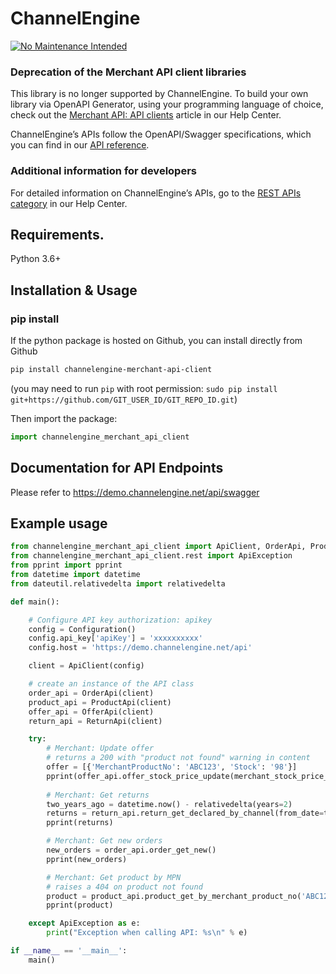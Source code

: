 # ChannelEngine
[![No Maintenance Intended](https://img.shields.io/badge/STATUS-DEPRECATED-%23cf0000?style=for-the-badge)](https://support.channelengine.com/hc/en-us/articles/4409503691165-Merchant-API-API-clients)

### Deprecation of the Merchant API client libraries

This library is no longer supported by ChannelEngine. To build your own library via OpenAPI Generator, using your programming language of choice, check out the [Merchant API: API clients](https://support.channelengine.com/hc/en-us/articles/4409503691165-Merchant-API-API-clients) article in our Help Center.

ChannelEngine’s APIs follow the OpenAPI/Swagger specifications, which you can find in our [API reference](https://demo.channelengine.net/api/swagger/index.html). 

### Additional information for developers
For detailed information on ChannelEngine’s APIs, go to the [REST APIs category](https://support.channelengine.com/hc/en-us/categories/4419833201937-REST-APIs) in our Help Center.


## Requirements.

Python 3.6+

## Installation & Usage
### pip install

If the python package is hosted on Github, you can install directly from Github

```sh
pip install channelengine-merchant-api-client
```
(you may need to run `pip` with root permission: `sudo pip install git+https://github.com/GIT_USER_ID/GIT_REPO_ID.git`)

Then import the package:
```python
import channelengine_merchant_api_client 
```

## Documentation for API Endpoints
Please refer to https://demo.channelengine.net/api/swagger

## Example usage

```python
from channelengine_merchant_api_client import ApiClient, OrderApi, ProductApi, OfferApi, ReturnApi, Configuration
from channelengine_merchant_api_client.rest import ApiException
from pprint import pprint
from datetime import datetime
from dateutil.relativedelta import relativedelta

def main():

    # Configure API key authorization: apikey
    config = Configuration()
    config.api_key['apiKey'] = 'xxxxxxxxxx'
    config.host = 'https://demo.channelengine.net/api'

    client = ApiClient(config)

    # create an instance of the API class
    order_api = OrderApi(client)
    product_api = ProductApi(client)
    offer_api = OfferApi(client)
    return_api = ReturnApi(client)

    try:
        # Merchant: Update offer
        # returns a 200 with "product not found" warning in content
        offer = [{'MerchantProductNo': 'ABC123', 'Stock': '98'}]
        pprint(offer_api.offer_stock_price_update(merchant_stock_price_update_request=offer))
        
        # Merchant: Get returns
        two_years_ago = datetime.now() - relativedelta(years=2)
        returns = return_api.return_get_declared_by_channel(from_date=two_years_ago)
        pprint(returns)

        # Merchant: Get new orders
        new_orders = order_api.order_get_new()
        pprint(new_orders)

        # Merchant: Get product by MPN
        # raises a 404 on product not found
        product = product_api.product_get_by_merchant_product_no('ABC123')
        pprint(product)

    except ApiException as e:
        print("Exception when calling API: %s\n" % e)

if __name__ == '__main__':
    main()
```
